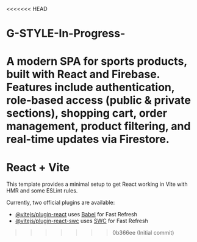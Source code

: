 <<<<<<< HEAD
# G-STYLE-In-Progress-
A modern SPA for sports products, built with React and Firebase. Features include authentication, role-based access (public &amp; private sections), shopping cart, order management, product filtering, and real-time updates via Firestore.
=======
# React + Vite

This template provides a minimal setup to get React working in Vite with HMR and some ESLint rules.

Currently, two official plugins are available:

- [@vitejs/plugin-react](https://github.com/vitejs/vite-plugin-react/blob/main/packages/plugin-react/README.md) uses [Babel](https://babeljs.io/) for Fast Refresh
- [@vitejs/plugin-react-swc](https://github.com/vitejs/vite-plugin-react-swc) uses [SWC](https://swc.rs/) for Fast Refresh
>>>>>>> 0b366ee (Initial commit)
